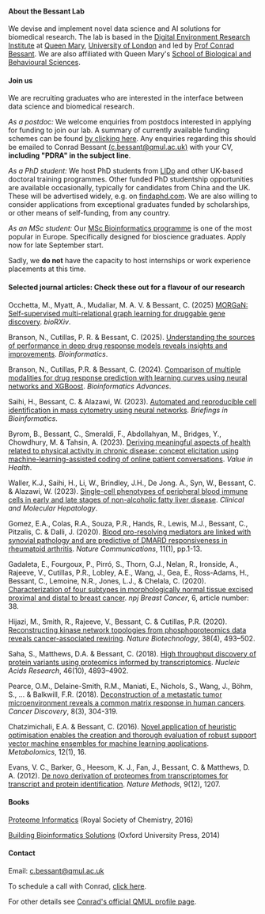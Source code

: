 #### About the Bessant Lab

We devise and implement novel data science and AI solutions for biomedical research. The lab is based in the [Digital Environment Research Institute](https://www.qmul.ac.uk/deri/) at [Queen Mary](http://www.qmul.ac.uk/), [University of London](https://london.ac.uk/) and led by [Prof Conrad Bessant](https://www.linkedin.com/in/conradbessant). We are also affiliated with Queen Mary's [School of Biological and Behavioural Sciences](http://www.sbcs.qmul.ac.uk/).

#### Join us

We are recruiting graduates who are interested in the interface between data science and biomedical research.

*As a postdoc:* We welcome enquiries from postdocs interested in applying for funding to join our lab. A summary of currently available funding schemes can be found [by clicking here](https://www.qmul.ac.uk/sbcs/research/postdoctoral_fellowships/). Any enquiries regarding this should be emailed to Conrad Bessant [(c.bessant@qmul.ac.uk)](mailto:c.bessant@qmul.ac.uk) with your CV, **including "PDRA" in the subject line**.

*As a PhD student:* We host PhD students from [LIDo](https://www.lido-dtp.ac.uk/) and other UK-based doctoral training programmes. Other funded PhD studentship opportunities are available occasionally, typically for candidates from China and the UK. These will be advertised widely, e.g. on [findaphd.com](https://www.findaphd.com/phds/?Keywords=%22conrad%20bessant%22). We are also willing to consider applications from exceptional graduates funded by scholarships, or other means of self-funding, from any country.

*As an MSc student:* Our [MSc Bioinformatics programme](https://qmul.ac.uk/msc-bioinfo) is one of the most popular in Europe. Specifically designed for bioscience graduates. Apply now for late September start.

Sadly, we **do not** have the capacity to host internships or work experience placements at this time.

#### Selected journal articles: Check these out for a flavour of our research

Occhetta, M., Myatt, A., Mudaliar, M. A. V. & Bessant, C. (2025) [MORGaN: Self-supervised multi-relational graph learning for druggable gene discovery](https://www.biorxiv.org/content/10.1101/2025.09.10.675402v1). *bioRXiv*.

Branson, N., Cutillas, P. R. & Bessant, C. (2025). [Understanding the sources of performance in deep drug response models reveals insights and improvements](https://doi.org/10.1093/bioinformatics/btaf255). *Bioinformatics*.

Branson, N., Cutillas, P.R. & Bessant, C. (2024). [Comparison of multiple modalities for drug response prediction with learning curves using neural networks and XGBoost](https://doi.org/10.1093/bioadv/vbad190). *Bioinformatics Advances*.

Saihi, H., Bessant, C. & Alazawi, W. (2023). [Automated and reproducible cell identification in mass cytometry using neural networks](https://doi.org/10.1093/bib/bbad392). *Briefings in Bioinformatics*.

Byrom, B., Bessant, C., Smeraldi, F., Abdollahyan, M., Bridges, Y., Chowdhury, M. & Tahsin, A. (2023). [Deriving meaningful aspects of health related to physical activity in chronic disease: concept elicitation using machine-learning-assisted coding of online patient conversations](https://www.valueinhealthjournal.com/article/S1098-3015(23)00050-5/fulltext). *Value in Health*.

Waller, K.J., Saihi, H., Li, W., Brindley, J.H., De Jong. A., Syn, W., Bessant, C. & Alazawi, W. (2023). [Single-cell phenotypes of peripheral blood immune cells in early and late stages of non-alcoholic fatty liver disease](https://www.e-cmh.org/journal/view.php?doi=10.3350/cmh.2022.0205). *Clinical and Molecular Hepatology*.

Gomez, E.A., Colas, R.A., Souza, P.R., Hands, R., Lewis, M.J., Bessant, C., Pitzalis, C. & Dalli, J. (2020). [Blood pro-resolving mediators are linked with synovial pathology and are predictive of DMARD responsiveness in rheumatoid arthritis](https://www.nature.com/articles/s41467-020-19176-z). *Nature Communications*, 11(1), pp.1-13.

Gadaleta, E., Fourgoux, P., Pirró, S., Thorn, G.J., Nelan, R., Ironside, A., Rajeeve, V., Cutillas, P.R., Lobley, A.E., Wang, J., Gea, E., Ross-Adams, H., Bessant, C., Lemoine, N.R., Jones, L.J., & Chelala, C. (2020). [Characterization of four subtypes in morphologically normal tissue excised proximal and distal to breast cancer](https://doi.org/10.1038/s41523-020-00182-9). *npj Breast Cancer*, 6, article number: 38.

Hijazi, M., Smith, R., Rajeeve, V., Bessant, C. & Cutillas, P.R. (2020). [Reconstructing kinase network topologies from phosphoproteomics data reveals cancer-associated rewiring](https://dx.doi.org/10.1038/s41587-019-0391-9). *Nature Biotechnology*, 38(4), 493–502.

Saha, S., Matthews, D.A. & Bessant, C. (2018). [High throughput discovery of protein variants using proteomics informed by transcriptomics](https://dx.doi.org/10.1093/nar/gky295). *Nucleic Acids Research*, 46(10), 4893–4902.

Pearce, O.M., Delaine-Smith, R.M., Maniati, E., Nichols, S., Wang, J., Böhm, S., ... & Balkwill, F.R. (2018). [Deconstruction of a metastatic tumor microenvironment reveals a common matrix response in human cancers](http://cancerdiscovery.aacrjournals.org/content/8/3/304). *Cancer Discovery*, 8(3), 304-319.

Chatzimichali, E.A. & Bessant, C. (2016). [Novel application of heuristic optimisation enables the creation and thorough evaluation of robust support vector machine ensembles for machine learning applications](https://link.springer.com/article/10.1007/s11306-015-0894-4). *Metabolomics*, 12(1), 16.

Evans, V. C., Barker, G., Heesom, K. J., Fan, J., Bessant, C. & Matthews, D. A. (2012). [De novo derivation of proteomes from transcriptomes for transcript and protein identification](https://www.nature.com/articles/nmeth.2227). *Nature Methods*, 9(12), 1207.

#### Books

[Proteome Informatics](http://pubs.rsc.org/en/content/ebook/978-1-78262-428-8) (Royal Society of Chemistry, 2016)

[Building Bioinformatics Solutions](https://global.oup.com/academic/product/building-bioinformatics-solutions-9780199658565) (Oxford University Press, 2014)

#### Contact

Email: [c.bessant@qmul.ac.uk](mailto:c.bessant@qmul.ac.uk)

To schedule a call with Conrad, [click here](https://outlook.office.com/bookwithme/user/3be31a67401a46b98d783076c1570765@qmul.ac.uk?anonymous&ep=pcard).

For other details see [Conrad's official QMUL profile page](https://www.qmul.ac.uk/sbbs/staff/conradbessant.html).

